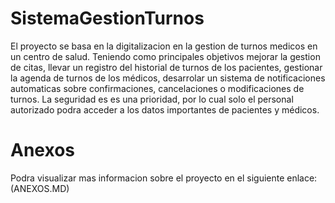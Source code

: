 # SistemaGestionTurnos
El proyecto se basa en la digitalizacion en la gestion de turnos medicos en un centro de salud.
Teniendo como principales objetivos mejorar la gestion de citas, llevar un registro del historial de turnos de los pacientes, gestionar la agenda de turnos de los médicos, desarrolar un sistema de notificaciones 
automaticas sobre confirmaciones, cancelaciones o modificaciones de turnos.
La seguridad es es una prioridad, por lo cual solo el personal autorizado podra acceder a los datos importantes de pacientes y médicos.


# Anexos
Podra visualizar mas informacion sobre el proyecto en el siguiente enlace:
(ANEXOS.MD)
